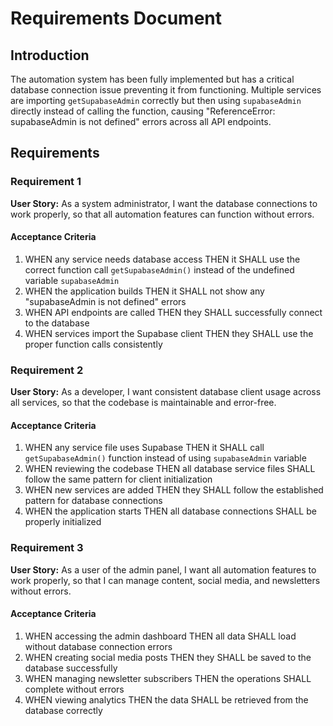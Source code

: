 # Requirements Document

## Introduction

The automation system has been fully implemented but has a critical database connection issue preventing it from functioning. Multiple services are importing `getSupabaseAdmin` correctly but then using `supabaseAdmin` directly instead of calling the function, causing "ReferenceError: supabaseAdmin is not defined" errors across all API endpoints.

## Requirements

### Requirement 1

**User Story:** As a system administrator, I want the database connections to work properly, so that all automation features can function without errors.

#### Acceptance Criteria

1. WHEN any service needs database access THEN it SHALL use the correct function call `getSupabaseAdmin()` instead of the undefined variable `supabaseAdmin`
2. WHEN the application builds THEN it SHALL not show any "supabaseAdmin is not defined" errors
3. WHEN API endpoints are called THEN they SHALL successfully connect to the database
4. WHEN services import the Supabase client THEN they SHALL use the proper function calls consistently

### Requirement 2

**User Story:** As a developer, I want consistent database client usage across all services, so that the codebase is maintainable and error-free.

#### Acceptance Criteria

1. WHEN any service file uses Supabase THEN it SHALL call `getSupabaseAdmin()` function instead of using `supabaseAdmin` variable
2. WHEN reviewing the codebase THEN all database service files SHALL follow the same pattern for client initialization
3. WHEN new services are added THEN they SHALL follow the established pattern for database connections
4. WHEN the application starts THEN all database connections SHALL be properly initialized

### Requirement 3

**User Story:** As a user of the admin panel, I want all automation features to work properly, so that I can manage content, social media, and newsletters without errors.

#### Acceptance Criteria

1. WHEN accessing the admin dashboard THEN all data SHALL load without database connection errors
2. WHEN creating social media posts THEN they SHALL be saved to the database successfully
3. WHEN managing newsletter subscribers THEN the operations SHALL complete without errors
4. WHEN viewing analytics THEN the data SHALL be retrieved from the database correctly